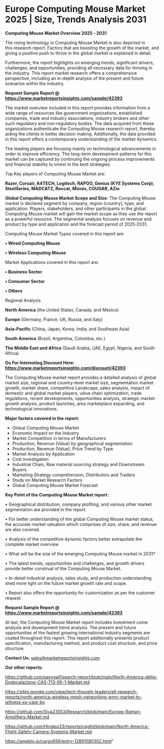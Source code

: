 # Europe Computing Mouse Market 2025 | Size, Trends Analysis 2031

<Strong> Computing Mouse Market Overview 2025 - 2031</strong>

The rising technology in Computing Mouse Market is also depicted in this research report. Factors that are boosting the growth of the market, and giving a positive push to thrive in the global market is explained in detail.

Furthermore, the report highlights on emerging trends, significant drivers, challenges, and opportunities, providing all necessary data for thriving in the industry. This report market research offers a comprehensive perspective, including an in-depth analysis of the present and future scenarios within the industry.

<strong>Request Sample Report @ <a href=https://www.marketreportsinsights.com/sample/42393>https://www.marketreportsinsights.com/sample/42393</a></strong>

The market overview included in this report provides information from a wide range of resources like government organizations, established companies, trade and industry associations, industry brokers and other such regulatory and non-regulatory bodies. The data acquired from these organizations authenticate the Computing Mouse research report, thereby aiding the clients in better decision making. Additionally, the data provided in this report offers a contemporary understanding of the market dynamics.

The leading players are focusing mainly on technological advancements in order to improve efficiency. The long-term development patterns for this market can be captured by continuing the ongoing process improvements and financial stability to invest in the best strategies.

Top Key players of Computing Mouse Market are:

<strong>Razer, Corsair, A4TECH, Logitech, RAPOO, Genius (KYE Systems Corp), SteelSeries, MADCATZ, Roccat, Mionix, COUGAR, AZio</strong>

<strong><b>Global Computing Mouse Market Scope and Size:</b></strong>
The Computing Mouse market is declared segment by company, region (country), type, and application. Players, stakeholders, and other participants in the global Computing Mouse market will gain the market scope as they use the report as a powerful resource. The segmental analysis focuses on revenue and product by type and application and the forecast period of 2025-2031.

Computing Mouse Market Types covered in this report are:

<strong>•  Wired Computing Mouse

•  Wireless Computing Mouse</strong>

Market Applications covered in this report are:

<strong>•  Business Sector

•  Consumer Sector

•  Others</strong> 

Regional Analysis

<strong>North America</strong> (the United States, Canada, and Mexico)

<strong>Europe</strong> (Germany, France, UK, Russia, and Italy)

<strong>Asia-Pacific</strong> (China, Japan, Korea, India, and Southeast Asia)

<strong>South America</strong> (Brazil, Argentina, Colombia, etc.)

<strong>The Middle East and Africa</strong> (Saudi Arabia, UAE, Egypt, Nigeria, and South Africa)

<strong>Go For Interesting Discount Here: <a href=https://www.marketreportsinsights.com/discount/42393>https://www.marketreportsinsights.com/discount/42393</a></strong>

The Computing Mouse market report provides a detailed analysis of global market size, regional and country-level market size, segmentation market growth, market share, competitive Landscape, sales analysis, impact of domestic and global market players, value chain optimization, trade regulations, recent developments, opportunities analysis, strategic market growth analysis, product launches, area marketplace expanding, and technological innovations.

<strong><b>Major factors covered in the report:</b></strong>
<ul>
  <li>Global Computing Mouse Market </li>
  <li>Economic Impact on the Industry</li>
  <li>Market Competition in terms of Manufacturers</li>
  <li>Production, Revenue (Value) by geographical segmentation</li>
  <li>Production, Revenue (Value), Price Trend by Type</li>
  <li>Market Analysis by Application</li>
  <li>Cost Investigation</li>
  <li>Industrial Chain, Raw material sourcing strategy and Downstream Buyers</li>
  <li>Marketing Strategy comprehension, Distributors and Traders</li>
  <li>Study on Market Research Factors</li>
  <li>Global Computing Mouse Market Forecast</li>
</ul>

<strong><b>Key Point of the Computing Mouse Market report:</b></strong>

• Geographical distribution, company profiling, and various other market segmentation are provided in the report.

• For better understanding of the global Computing Mouse market status, the accurate market valuation which comprises of size, share, and revenue are also covered.

• Analysis of the competitive dynamic factors better extrapolate the complete market overview

• What will be the size of the emerging Computing Mouse market in 2031?

• The latest trends, opportunities and challenges, and growth drivers provide better construal of the Computing Mouse Market.

• In-detail industrial analysis, sales study, and production understanding shed more light on the future market growth rate and scope.

• Report also offers the opportunity for customization as per the customer request.

<strong>Request Sample Report @ <a href=https://www.marketreportsinsights.com/sample/42393>https://www.marketreportsinsights.com/sample/42393</a></strong>

At last, the Computing Mouse Market report includes investment come analysis and development trend analysis. The present and future opportunities of the fastest growing international industry segments are coated throughout this report. This report additionally presents product specification, manufacturing method, and product cost structure, and price structure.

<strong>Contact Us:</strong>
sales@marketreportsinsights.com

<strong>Our other reports:</strong>

<a href=https://github.com/sayysaif/search-report/blob/main/North-America-delta-Dodecalactone-CAS-713-95-1-Market.md>https://github.com/sayysaif/search-report/blob/main/North-America-delta-Dodecalactone-CAS-713-95-1-Market.md</a>

<a href=https://sites.google.com/view/tech-thought-leaders/all-research-reports/north-america-wireless-mesh-networking-wmn-market-to-witness-xx-cagr-by>https://sites.google.com/view/tech-thought-leaders/all-research-reports/north-america-wireless-mesh-networking-wmn-market-to-witness-xx-cagr-by</a>

<a href=https://github.com/Siya23553/Research/blob/main/Europe-Raman-Amplifiers-Market.md>https://github.com/Siya23553/Research/blob/main/Europe-Raman-Amplifiers-Market.md</a>

<a href=https://github.com/Hindavi23/reportsinsight/blob/main/North-America-Flight-Safety-Camera-Systems-Market.md>https://github.com/Hindavi23/reportsinsight/blob/main/North-America-Flight-Safety-Camera-Systems-Market.md</a>

<a href=https://ameblo.jp/cargo656/entry-12891580302.html>https://ameblo.jp/cargo656/entry-12891580302.html</a>"
